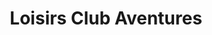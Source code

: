 ---
title: "Loisirs Club Aventures"
url: /fleury-les-aubrais/loisirs-club-aventures/
shop: agence de voyage
---